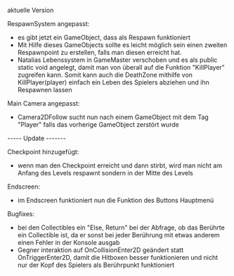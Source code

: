 aktuelle Version

RespawnSystem angepasst:
- es gibt jetzt ein GameObject, dass als Respawn funktioniert
- Mit Hilfe dieses GameObjects sollte es leicht möglich sein einen zweiten Respawnpoint zu erstellen, falls man diesen erreicht hat.
- Natalias Lebenssystem in GameMaster verschoben und es als public static void angelegt, damit man von überall auf die Funktion "KillPlayer" zugreifen kann. Somit kann auch die DeathZone mithilfe von KillPlayer(player) einfach ein Leben des Spielers abziehen und ihn Respawnen lassen

Main Camera angepasst:
- Camera2DFollow sucht nun nach einem GameObject mit dem Tag "Player" falls das vorherige GameObject zerstört wurde

----- Update -------

Checkpoint hinzugefügt:
- wenn man den Checkpoint erreicht und dann stirbt, wird man nicht am Anfang des Levels respawnt sondern in der Mitte des Levels

Endscreen:
- im Endscreen funktioniert nun die Funktion des Buttons Hauptmenü

Bugfixes:
- bei den Collectibles ein "Else, Return" bei der Abfrage, ob das Berührte ein Collectible ist, da er sonst bei jeder  Berührung mit etwas anderem einen Fehler in der Konsole ausgab
- Gegner interaktion auf OnCollisionEnter2D geändert statt OnTriggerEnter2D, damit die Hitboxen besser funktionieren und nicht nur der Kopf des Spielers als Berührpunkt funktioniert
	
